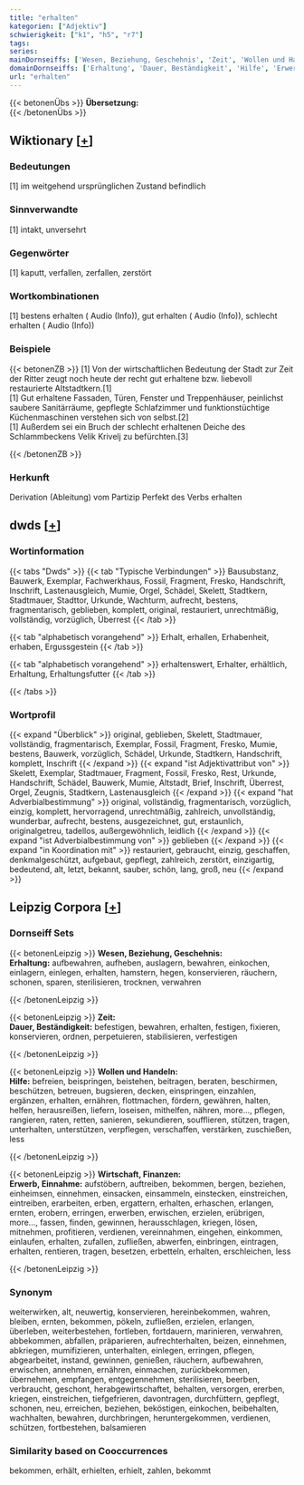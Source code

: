 ```yaml
---
title: "erhalten"
kategorien: ["Adjektiv"]
schwierigkeit: ["k1", "h5", "r7"]
tags:
series:
mainDornseiffs: ['Wesen, Beziehung, Geschehnis', 'Zeit', 'Wollen und Handeln', 'Wirtschaft, Finanzen']
domainDornseiffs: ['Erhaltung', 'Dauer, Beständigkeit', 'Hilfe', 'Erwerb, Einnahme']
url: "erhalten"
---
```


{{< betonenÜbs >}}
**Übersetzung:**  
{{< /betonenÜbs >}}

## Wiktionary [[+](https://de.wiktionary.org/wiki/erhalten)]

### Bedeutungen
[1] im weitgehend ursprünglichen Zustand befindlich  

### Sinnverwandte
[1] intakt, unversehrt  

### Gegenwörter
[1] kaputt, verfallen, zerfallen, zerstört  

### Wortkombinationen
[1] bestens erhalten ( Audio (Info)), gut erhalten ( Audio (Info)), schlecht erhalten ( Audio (Info))  

### Beispiele
{{< betonenZB >}}
[1] Von der wirtschaftlichen Bedeutung der Stadt zur Zeit der Ritter zeugt noch heute der recht gut erhaltene bzw. liebevoll restaurierte Altstadtkern.[1]  
[1] Gut erhaltene Fassaden, Türen, Fenster und Treppenhäuser, peinlichst saubere Sanitärräume, gepflegte Schlafzimmer und funktionstüchtige Küchenmaschinen verstehen sich von selbst.[2]  
[1] Außerdem sei ein Bruch der schlecht erhaltenen Deiche des Schlammbeckens Velik Krivelj zu befürchten.[3]  

{{< /betonenZB >}}
### Herkunft
Derivation (Ableitung) vom Partizip Perfekt des Verbs erhalten  



## dwds [[+](https://www.dwds.de/wb/erhalten)]

### Wortinformation
{{< tabs "Dwds" >}}
{{< tab "Typische Verbindungen" >}}
Bausubstanz, Bauwerk, Exemplar, Fachwerkhaus, Fossil, Fragment, Fresko, Handschrift, Inschrift, Lastenausgleich, Mumie, Orgel, Schädel, Skelett, Stadtkern, Stadtmauer, Stadttor, Urkunde, Wachturm, aufrecht, bestens, fragmentarisch, geblieben, komplett, original, restauriert, unrechtmäßig, vollständig, vorzüglich, Überrest
{{< /tab >}}

{{< tab "alphabetisch vorangehend" >}}
Erhalt, erhallen, Erhabenheit, erhaben, Ergussgestein
{{< /tab >}}

{{< tab "alphabetisch vorangehend" >}}
erhaltenswert, Erhalter, erhältlich, Erhaltung, Erhaltungsfutter
{{< /tab >}}

{{< /tabs >}}

### Wortprofil
{{< expand "Überblick" >}} original, geblieben, Skelett, Stadtmauer, vollständig, fragmentarisch, Exemplar, Fossil, Fragment, Fresko, Mumie, bestens, Bauwerk, vorzüglich, Schädel, Urkunde, Stadtkern, Handschrift, komplett, Inschrift {{< /expand >}}
{{< expand "ist Adjektivattribut von" >}} Skelett, Exemplar, Stadtmauer, Fragment, Fossil, Fresko, Rest, Urkunde, Handschrift, Schädel, Bauwerk, Mumie, Altstadt, Brief, Inschrift, Überrest, Orgel, Zeugnis, Stadtkern, Lastenausgleich {{< /expand >}}
{{< expand "hat Adverbialbestimmung" >}} original, vollständig, fragmentarisch, vorzüglich, einzig, komplett, hervorragend, unrechtmäßig, zahlreich, unvollständig, wunderbar, aufrecht, bestens, ausgezeichnet, gut, erstaunlich, originalgetreu, tadellos, außergewöhnlich, leidlich {{< /expand >}}
{{< expand "ist Adverbialbestimmung von" >}} geblieben {{< /expand >}}
{{< expand "in Koordination mit" >}} restauriert, gebraucht, einzig, geschaffen, denkmalgeschützt, aufgebaut, gepflegt, zahlreich, zerstört, einzigartig, bedeutend, alt, letzt, bekannt, sauber, schön, lang, groß, neu {{< /expand >}}

## Leipzig Corpora [[+](https://corpora.uni-leipzig.de/en/res?word=erhalten&corpusId=deu_newscrawl-public_2018)]

### Dornseiff Sets
{{< betonenLeipzig >}}
**Wesen, Beziehung, Geschehnis:**  
**Erhaltung:** aufbewahren, aufheben, auslagern, bewahren, einkochen, einlagern, einlegen, erhalten, hamstern, hegen, konservieren, räuchern, schonen, sparen, sterilisieren, trocknen, verwahren  

{{< /betonenLeipzig >}}


{{< betonenLeipzig >}}
**Zeit:**  
**Dauer, Beständigkeit:** befestigen, bewahren, erhalten, festigen, fixieren, konservieren, ordnen, perpetuieren, stabilisieren, verfestigen  

{{< /betonenLeipzig >}}


{{< betonenLeipzig >}}
**Wollen und Handeln:**  
**Hilfe:** befreien, beispringen, beistehen, beitragen, beraten, beschirmen, beschützen, betreuen, bugsieren, decken, einspringen, einzahlen, ergänzen, erhalten, ernähren, flottmachen, fördern, gewähren, halten, helfen, herausreißen, liefern, loseisen, mithelfen, nähren, more..., pflegen, rangieren, raten, retten, sanieren, sekundieren, soufflieren, stützen, tragen, unterhalten, unterstützen, verpflegen, verschaffen, verstärken, zuschießen, less  

{{< /betonenLeipzig >}}


{{< betonenLeipzig >}}
**Wirtschaft, Finanzen:**  
**Erwerb, Einnahme:** aufstöbern, auftreiben, bekommen, bergen, beziehen, einheimsen, einnehmen, einsacken, einsammeln, einstecken, einstreichen, eintreiben, erarbeiten, erben, ergattern, erhalten, erhaschen, erlangen, ernten, erobern, erringen, erwerben, erwischen, erzielen, erübrigen, more..., fassen, finden, gewinnen, herausschlagen, kriegen, lösen, mitnehmen, profitieren, verdienen, vereinnahmen, eingehen, einkommen, einlaufen, erhalten, zufallen, zufließen, abwerfen, einbringen, eintragen, erhalten, rentieren, tragen, besetzen, erbetteln, erhalten, erschleichen, less  

{{< /betonenLeipzig >}}

### Synonym
weiterwirken, alt, neuwertig, konservieren, hereinbekommen, wahren, bleiben, ernten, bekommen, pökeln, zufließen, erzielen, erlangen, überleben, weiterbestehen, fortleben, fortdauern, marinieren, verwahren, abbekommen, abfallen, präparieren, aufrechterhalten, beizen, einnehmen, abkriegen, mumifizieren, unterhalten, einlegen, erringen, pflegen, abgearbeitet, instand, gewinnen, genießen, räuchern, aufbewahren, erwischen, annehmen, ernähren, einmachen, zurückbekommen, übernehmen, empfangen, entgegennehmen, sterilisieren, beerben, verbraucht, geschont, herabgewirtschaftet, behalten, versorgen, ererben, kriegen, einstreichen, tiefgefrieren, davontragen, durchfüttern, gepflegt, schonen, neu, erreichen, beziehen, beköstigen, einkochen, beibehalten, wachhalten, bewahren, durchbringen, heruntergekommen, verdienen, schützen, fortbestehen, balsamieren


### Similarity based on Cooccurrences
bekommen, erhält, erhielten, erhielt, zahlen, bekommt

